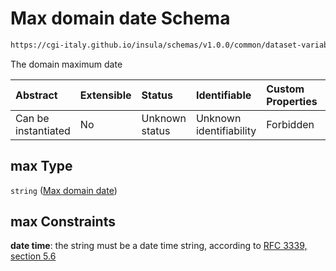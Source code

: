# Max domain date Schema

```txt
https://cgi-italy.github.io/insula/schemas/v1.0.0/common/dataset-variable-domain.schema.json#/$defs/timeDomain/properties/max
```

The domain maximum date

| Abstract            | Extensible | Status         | Identifiable            | Custom Properties | Additional Properties | Access Restrictions | Defined In                                                                                                         |
| :------------------ | :--------- | :------------- | :---------------------- | :---------------- | :-------------------- | :------------------ | :----------------------------------------------------------------------------------------------------------------- |
| Can be instantiated | No         | Unknown status | Unknown identifiability | Forbidden         | Allowed               | none                | [dataset-variable-domain.schema.json\*](schemas/common/dataset-variable-domain.schema.json) |

## max Type

`string` ([Max domain date](dataset-variable-domain-defs-time-domain-properties-max-domain-date.md))

## max Constraints

**date time**: the string must be a date time string, according to [RFC 3339, section 5.6](https://tools.ietf.org/html/rfc3339)
